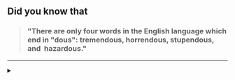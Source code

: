 ## Did you know that

<h3>
  <blockquote>
<!--START_SECTION:debris-->                                                                                                                                                                                                       
"There are only four words in the English language which end in "dous": tremendous, horrendous, stupendous, and  hazardous."
<!--END_SECTION:debris-->
  </blockquote>
</h3>

-----

<details>
  <summary></summary>

<img src="https://github-readme-stats.vercel.app/api?show_icons=true&hide=issues&username=ekickx"> <img src="https://github-readme-stats.vercel.app/api/top-langs/?layout=compact&username=ekickx">

</details>

